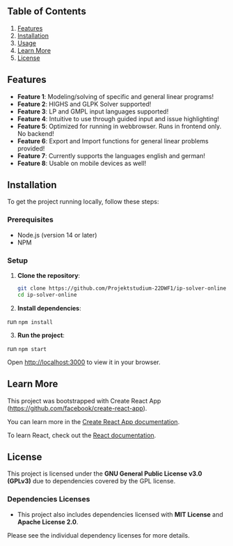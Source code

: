 ## Table of Contents

1. [Features](#features)
2. [Installation](#installation)
3. [Usage](#usage)
4. [Learn More](#learn-lore)
5. [License](#license)

## Features

- **Feature 1**: Modeling/solving of specific and general linear programs!
- **Feature 2**: HIGHS and GLPK Solver supported!
- **Feature 3**: LP and GMPL input languages supported!
- **Feature 4**: Intuitive to use through guided input and issue highlighting!
- **Feature 5**: Optimized for running in webbrowser. Runs in frontend only. No backend!
- **Feature 6**: Export and Import functions for general linear problems provided!
- **Feature 7**: Currently supports the languages english and german!
- **Feature 8**: Usable on mobile devices as well!

## Installation

To get the project running locally, follow these steps:

### Prerequisites

- Node.js (version 14 or later)
- NPM

### Setup

1. **Clone the repository**:

   ```bash
   git clone https://github.com/Projektstudium-22DWF1/ip-solver-online.git
   cd ip-solver-online

2. **Install dependencies**:

run `npm install`

3. **Run the project**:

run `npm start`

Open [http://localhost:3000](http://localhost:3000) to view it in your browser.

## Learn More

This project was bootstrapped with Create React App (https://github.com/facebook/create-react-app).

You can learn more in the [Create React App documentation](https://facebook.github.io/create-react-app/docs/getting-started).

To learn React, check out the [React documentation](https://reactjs.org/).

## License

This project is licensed under the **GNU General Public License v3.0 (GPLv3)** due to dependencies covered by the GPL license.

### Dependencies Licenses

- This project also includes dependencies licensed with **MIT License** and **Apache License 2.0**.

Please see the individual dependency licenses for more details.